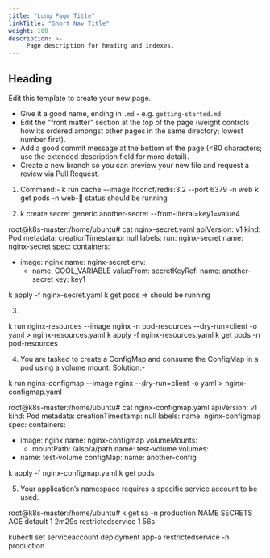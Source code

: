 ```yaml
---
title: "Long Page Title"
linkTitle: "Short Nav Title"
weight: 100
description: >-
     Page description for heading and indexes.
---
```


## Heading

Edit this template to create your new page.

* Give it a good name, ending in `.md` - e.g. `getting-started.md`
* Edit the "front matter" section at the top of the page (weight controls how its ordered amongst other pages in the same directory; lowest number first).
* Add a good commit message at the bottom of the page (<80 characters; use the extended description field for more detail).
* Create a new branch so you can preview your new file and request a review via Pull Request.

1.	Command:- 
k run cache --image lfccncf/redis:3.2 --port 6379 -n web
k get pods  -n web- status should be running


2.	k create secret generic another-secret --from-literal=key1=value4

root@k8s-master:/home/ubuntu# cat nginx-secret.yaml
apiVersion: v1
kind: Pod
metadata:
  creationTimestamp: null
  labels:
    run: nginx-secret
  name: nginx-secret
spec:
  containers:
  - image: nginx
    name: nginx-secret
    env:
    - name: COOL_VARIABLE
      valueFrom:
        secretKeyRef:
          name: another-secret
          key: key1

k apply -f nginx-secret.yaml
k get pods  => should be running


3.	
k run nginx-resources --image nginx -n pod-resources --dry-run=client -o yaml > nginx-resources.yaml
k apply -f nginx-resources.yaml
k get pods -n pod-resources


4.	You are tasked to create a ConfigMap and consume the ConfigMap in a pod using a volume mount.
Solution:- 

k run nginx-configmap --image nginx --dry-run=client -o yaml > nginx-configmap.yaml

root@k8s-master:/home/ubuntu# cat nginx-configmap.yaml
apiVersion: v1
kind: Pod
metadata:
  creationTimestamp: null
  labels:
  name: nginx-configmap
spec:
  containers:
  - image: nginx
    name: nginx-configmap
    volumeMounts:
    - mountPath: /also/a/path
      name: test-volume
  volumes:
  - name: test-volume
    configMap:
      name: another-config

k apply -f nginx-configmap.yaml
k get pods

5.	Your application’s namespace requires a specific service account to be used.

root@k8s-master:/home/ubuntu# k get sa -n production
NAME                SECRETS   AGE
default             1         2m29s
restrictedservice   1         56s

kubectl set serviceaccount deployment app-a restrictedservice -n production
